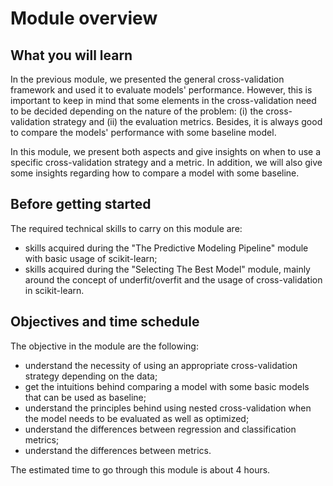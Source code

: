 # Module overview

## What you will learn

<!-- Give in plain English what the module is about -->

In the previous module, we presented the general cross-validation framework
and used it to evaluate models' performance. However, this is important to
keep in mind that some elements in the cross-validation need to be decided
depending on the nature of the problem: (i) the cross-validation strategy and
(ii) the evaluation metrics. Besides, it is always good to compare the models'
performance with some baseline model.

In this module, we present both aspects and give insights on when to use a
specific cross-validation strategy and a metric. In addition, we will also
give some insights regarding how to compare a model with some baseline.

## Before getting started

<!-- Give the required skills for the module -->

The required technical skills to carry on this module are:

- skills acquired during the "The Predictive Modeling Pipeline" module with
  basic usage of scikit-learn;
- skills acquired during the "Selecting The Best Model" module, mainly around
  the concept of underfit/overfit and the usage of cross-validation in
  scikit-learn.

<!-- Point to resources to learning these skills -->

## Objectives and time schedule

<!-- Give the learning objectives -->

The objective in the module are the following:

- understand the necessity of using an appropriate cross-validation strategy
  depending on the data;
- get the intuitions behind comparing a model with some basic models that
  can be used as baseline;
- understand the principles behind using nested cross-validation when the model
  needs to be evaluated as well as optimized;
- understand the differences between regression and classification metrics;
- understand the differences between metrics.

<!-- Give the investment in time -->

The estimated time to go through this module is about 4 hours.
